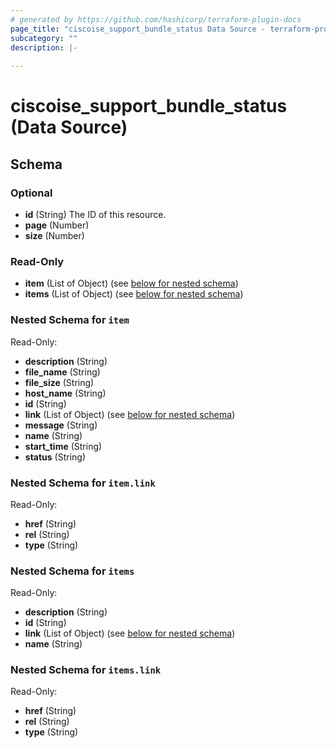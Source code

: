 ```yaml
---
# generated by https://github.com/hashicorp/terraform-plugin-docs
page_title: "ciscoise_support_bundle_status Data Source - terraform-provider-ciscoise"
subcategory: ""
description: |-
  
---
```


# ciscoise_support_bundle_status (Data Source)





<!-- schema generated by tfplugindocs -->
## Schema

### Optional

- **id** (String) The ID of this resource.
- **page** (Number)
- **size** (Number)

### Read-Only

- **item** (List of Object) (see [below for nested schema](#nestedatt--item))
- **items** (List of Object) (see [below for nested schema](#nestedatt--items))

<a id="nestedatt--item"></a>
### Nested Schema for `item`

Read-Only:

- **description** (String)
- **file_name** (String)
- **file_size** (String)
- **host_name** (String)
- **id** (String)
- **link** (List of Object) (see [below for nested schema](#nestedobjatt--item--link))
- **message** (String)
- **name** (String)
- **start_time** (String)
- **status** (String)

<a id="nestedobjatt--item--link"></a>
### Nested Schema for `item.link`

Read-Only:

- **href** (String)
- **rel** (String)
- **type** (String)



<a id="nestedatt--items"></a>
### Nested Schema for `items`

Read-Only:

- **description** (String)
- **id** (String)
- **link** (List of Object) (see [below for nested schema](#nestedobjatt--items--link))
- **name** (String)

<a id="nestedobjatt--items--link"></a>
### Nested Schema for `items.link`

Read-Only:

- **href** (String)
- **rel** (String)
- **type** (String)


